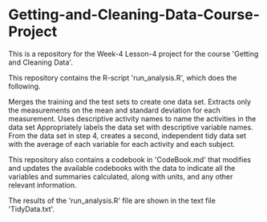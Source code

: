 # Getting-and-Cleaning-Data-Course-Project
This is a repository for the Week-4 Lesson-4 project for the course 'Getting and Cleaning Data'.

This repository contains the R-script 'run_analysis.R', which does the following.

Merges the training and the test sets to create one data set.
Extracts only the measurements on the mean and standard deviation for each measurement.
Uses descriptive activity names to name the activities in the data set
Appropriately labels the data set with descriptive variable names.
From the data set in step 4, creates a second, independent tidy data set with the average of each variable for each activity and each subject.

This repository also contains a codebook in 'CodeBook.md' that modifies and updates the available codebooks with the data to indicate all the variables and summaries calculated, along with units, and any other relevant information.

The results of the 'run_analysis.R' file are shown in the text file 'TidyData.txt'.
